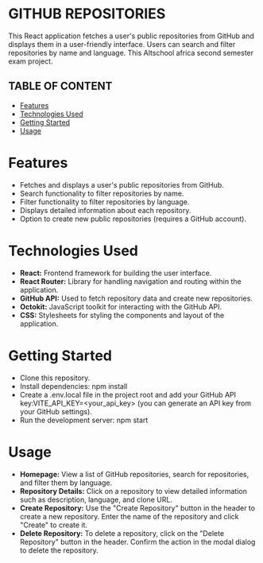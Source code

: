 # GITHUB REPOSITORIES
This React application fetches a user's public repositories from GitHub and displays them in a user-friendly interface. Users can search and filter repositories by name and language. This Altschool africa second semester exam project.

## TABLE OF CONTENT
- [Features](#features)
- [Technologies Used](#technologies-used)
- [Getting Started](#getting-started)
- [Usage](#usage)

# Features
- Fetches and displays a user's public repositories from GitHub.
- Search functionality to filter repositories by name.
- Filter functionality to filter repositories by language.
- Displays detailed information about each repository.
- Option to create new public repositories (requires a GitHub account).

# Technologies Used
- **React:** Frontend framework for building the user interface.
- **React Router:** Library for handling navigation and routing within the application.
- **GitHub API:** Used to fetch repository data and create new repositories.
- **Octokit:** JavaScript toolkit for interacting with the GitHub API.
- **CSS:** Stylesheets for styling the components and layout of the application.

# Getting Started

- Clone this repository.
- Install dependencies: npm install
- Create a .env.local file in the project root and add your GitHub API key:VITE_API_KEY=<your_api_key> (you can generate an API key from your GitHub settings).
- Run the development server: npm start


# Usage
- **Homepage:** View a list of GitHub repositories, search for repositories, and filter them by language.
- **Repository Details:** Click on a repository to view detailed information such as description, language, and clone URL.
- **Create Repository:** Use the "Create Repository" button in the header to create a new repository. Enter the name of the repository and click "Create" to create it.
- **Delete Repository:** To delete a repository, click on the "Delete Repository" button in the header. Confirm the action in the modal dialog to delete the repository.


